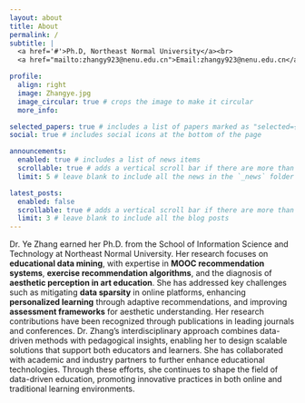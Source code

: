 ```yaml
---
layout: about
title: About
permalink: /
subtitle: |
  <a href='#'>Ph.D, Northeast Normal University</a><br>
  <a href="mailto:zhangy923@nenu.edu.cn">Email:zhangy923@nenu.edu.cn</a>

profile:
  align: right
  image: Zhangye.jpg
  image_circular: true # crops the image to make it circular
  more_info: 

selected_papers: true # includes a list of papers marked as "selected={true}"
social: true # includes social icons at the bottom of the page

announcements:
  enabled: true # includes a list of news items
  scrollable: true # adds a vertical scroll bar if there are more than 3 news items
  limit: 5 # leave blank to include all the news in the `_news` folder

latest_posts:
  enabled: false
  scrollable: true # adds a vertical scroll bar if there are more than 3 new posts items
  limit: 3 # leave blank to include all the blog posts
---
```



Dr. Ye Zhang earned her Ph.D. from the School of Information Science and Technology at Northeast Normal University. Her research focuses on **educational data mining**, with expertise in **MOOC recommendation systems**, **exercise recommendation algorithms**, and the diagnosis of **aesthetic perception in art education**. She has addressed key challenges such as mitigating **data sparsity** in online platforms, enhancing **personalized learning** through adaptive recommendations, and improving **assessment frameworks** for aesthetic understanding. Her research contributions have been recognized through publications in leading journals and conferences. Dr. Zhang’s interdisciplinary approach combines data-driven methods with pedagogical insights, enabling her to design scalable solutions that support both educators and learners. She has collaborated with academic and industry partners to further enhance educational technologies. Through these efforts, she continues to shape the field of data-driven education, promoting innovative practices in both online and traditional learning environments.